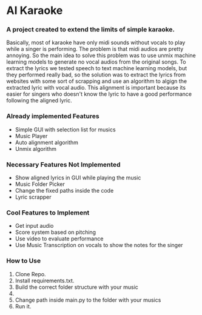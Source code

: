 # AI Karaoke

### A project created to extend the limits of simple karaoke. 

<p>Basically, most of karaoke have only midi sounds without vocals to play while a singer is performing.
The problem is that midi audios are pretty annoying. So the main idea to solve this problem was to use unmix machine learning models to generate no vocal audios from the 
original songs. To extract the lyrics we tested speech to text machine learning models, but they performed really bad, so the solution was to extract the lyrics from websites with some sort 
of scrapping and use an algorithm to algign the extracted lyric with vocal audio. This alignment is important because its easier for singers who doesn't know the lyric to have a good
performance following the aligned lyric.</p>

### Already implemented Features

<ul>
  <li>Simple GUI with selection list for musics</li>
  <li>Music Player</li>
  <li>Auto alignment algorithm</li>
  <li>Unmix algorithm</li>
</ul>

### Necessary Features Not Implemented

<ul>
  <li>Show aligned lyrics in GUI while playing the music</li>
  <li>Music Folder Picker</li>
  <li>Change the fixed paths inside the code</li>
  <li>Lyric scrapper</li>
</ul>

### Cool Features to Implement

<ul>
  <li>Get input audio</li>
  <li>Score system based on pitching</li>
  <li>Use video to evaluate performance</li>
  <li>Use Music Transcription on vocals to show the notes for the singer</li>
</ul>


### How to Use

<ol>
    <li>Clone Repo.</li>
    <li>Install requirements.txt.</li>
    <li>Build the correct folder structure with your music<li>
    <li>Change path inside main.py to the folder with your musics</li>
    <li>Run it.</li>
</ol>
